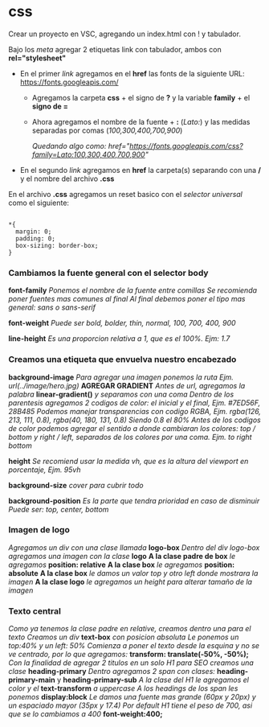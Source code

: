 # css

Crear un proyecto en VSC, agregando un index.html con ! y tabulador.

Bajo los _meta_ agregar 2 etiquetas link con tabulador, ambos con __rel="stylesheet"__

* En el primer _link_ agregamos en el __href__ las fonts de la siguiente URL: https://fonts.googleapis.com/

  * Agregamos la carpeta __css__ + el signo de __?__ y la variable __family__ + el __signo de =__

  * Ahora agregamos el nombre de la fuente + __:__ (_Lato:_) y las medidas separadas por comas (_100,300,400,700,900_)

    _Quedando algo como: href="https://fonts.googleapis.com/css?family=Lato:100,300,400,700,900"_

* En el segundo _link_ agregamos en __href__ la carpeta(s) separando con una __/__ y el nombre del archivo __.css__

En el archivo __.css__ agregamos un reset basico con el _selector universal_ como el siguiente:

```

*{
  margin: 0;
  padding: 0;
  box-sizing: border-box;
}

```

### Cambiamos la fuente general con el selector body

  __font-family__  _Ponemos el nombre de la fuente entre comillas_
                   _Se recomienda poner fuentes mas comunes al final_
                   _Al final debemos poner el tipo mas general: sans o sans-serif_

  __font-weight__  _Puede ser bold, bolder, thin, normal, 100, 700, 400, 900_
  
  __line-height__  _Es una proporcion relativa a 1, que es el 100%. Ejm: 1.7_
  

### Creamos una etiqueta que envuelva nuestro encabezado

  __background-image__ _Para agregar una imagen ponemos la ruta_
                       _Ejm. url(../image/hero.jpg)_
  __AGREGAR GRADIENT__
  _Antes de url, agregamos la palabra_ __linear-gradient()__ _y separamos con una coma_
  _Dentro de los parentesis agregamos 2 codigos de color: el inicial y el final, Ejm. #7ED56F, 28B485_
  _Podemos manejar transparencias con codigo RGBA, Ejm. rgba(126, 213, 111, 0.8), rgba(40, 180, 131, 0.8)_
  _Siendo 0.8 el 80%_
  _Antes de los codigos de color podemos agregar el sentido a donde cambiaran los colores:_
  _top / bottom y right / left, separados de los colores por una coma. Ejm. to right bottom_
                      
  __height__  _Se recomiend usar la medida vh, que es la altura del viewport en porcentaje, Ejm. 95vh_

  __background-size__ _cover para cubrir todo_
  
  __background-position__  _Es la parte que tendra prioridad en caso de disminuir_ 
                           _Puede ser: top, center, bottom_

### Imagen de logo

_Agregamos un div con una clase llamada_ __logo-box__
_Dentro del div logo-box agregamos una imagen con la clase_ __logo__
__A la clase padre de box__ _le agregamos_ __position: relative__
__A la clase box__ _le agregamos_ __position: absolute__
__A la clase box__ _le damos un valor top y otro left donde mostrara la imagen_
__A la clase logo__ _le agregamos un height para alterar tamaño de la imagen_ 

### Texto central

_Como ya tenemos la clase padre en relative, creamos dentro una para el texto_
_Creamos un div_ __text-box__ _con posicion absoluta_
_Le ponemos un top:40% y un left: 50%_
_Comienza a poner el texto desde la esquina y no se ve centrado, por lo que agregamos:_
__transform: translate(-50%, -50%);__
_Con la finalidad de agregar 2 titulos en un solo H1 para SEO creamos una clase_ __heading-primary__
_Dentro agregamos 2 span con clases:_ __heading-primary-main__ y __heading-primary-sub__
_A la clase del H1 le agregamos el color y el_ __text-transform__ _a uppercase_
_A los headings de los span les ponemos_ __display:block__
_Le damos una fuente mas grande (60px y 20px) y un espaciado mayor (35px y 17.4)_
_Por default H1 tiene el peso de 700, asi que se lo cambiamos a 400_ __font-weight:400;__